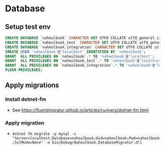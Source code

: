 # Database

## Setup test env

```sql
CREATE DATABASE `naheulbook` CHARACTER SET UTF8 COLLATE utf8_general_ci;
CREATE DATABASE `naheulbook_test` CHARACTER SET UTF8 COLLATE utf8_general_ci;
CREATE DATABASE `naheulbook_integration` CHARACTER SET UTF8 COLLATE utf8_general_ci;
CREATE USER 'naheulbook'@'localhost' IDENTIFIED BY 'naheulbook';
GRANT  ALL PRIVILEGES ON `naheulbook`.* TO 'naheulbook'@'localhost';
GRANT  ALL PRIVILEGES ON `naheulbook_test`.* TO 'naheulbook'@'localhost';
GRANT  ALL PRIVILEGES ON `naheulbook_integration`.* TO 'naheulbook'@'localhost';
FLUSH PRIVILEGES;
```

## Apply migrations

### Install dotnet-fm

* See https://fluentmigrator.github.io/articles/runners/dotnet-fm.html

### Apply migration

* `dotnet fm migrate -p mysql -c "Server=localhost;Database=naheulbook;Uid=naheulbook;Pwd=naheulbook;SslMode=None" -a bin/Debug/Naheulbook.DatabaseMigrator.dll`